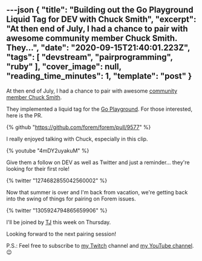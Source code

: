 ---json
{
  "title": "Building out the Go Playground Liquid Tag for DEV with Chuck Smith",
  "excerpt": "At then end of July, I had a chance to pair with awesome community member Chuck Smith.  They...",
  "date": "2020-09-15T21:40:01.223Z",
  "tags": [
    "devstream",
    "pairprogramming",
    "ruby"
  ],
  "cover_image": null,
  "reading_time_minutes": 1,
  "template": "post"
}
---

At then end of July, I had a chance to pair with awesome [community member Chuck Smith](https://dev.to/eclecticcoding).

They implemented a liquid tag for the [Go Playground](https://play.golang.org/). For those interested, here is the PR.

{% github "https://github.com/forem/forem/pull/9577" %}

I really enjoyed talking with Chuck, especially in this clip.

{% youtube "4mDY2uyakuM" %}

Give them a follow on DEV as well as Twitter and just a reminder... they're looking for their first role!

{% twitter "1274682855042560002" %}

Now that summer is over and I'm back from vacation, we're getting back into the swing of things for pairing on Forem issues.

{% twitter "1305924794865659906" %}

I'll be joined by [TJ](https://dev.to/taniyahljackson) this week on Thursday.

Looking forward to the next pairing session!

P.S.: Feel free to subscribe to [my Twitch](https://livecoding.ca) channel and [my YouTube channel](https://m.youtube.com/channel/UCBLlEq0co24VFJIMEHNcPOQ). 😉
